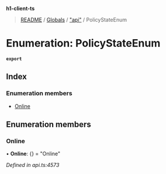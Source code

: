 **h1-client-ts**

> [README](../README.md) / [Globals](../globals.md) / ["api"](../modules/_api_.md) / PolicyStateEnum

# Enumeration: PolicyStateEnum

**`export`** 

## Index

### Enumeration members

* [Online](_api_.policystateenum.md#online)

## Enumeration members

### Online

•  **Online**: {} = "Online"

*Defined in api.ts:4573*
